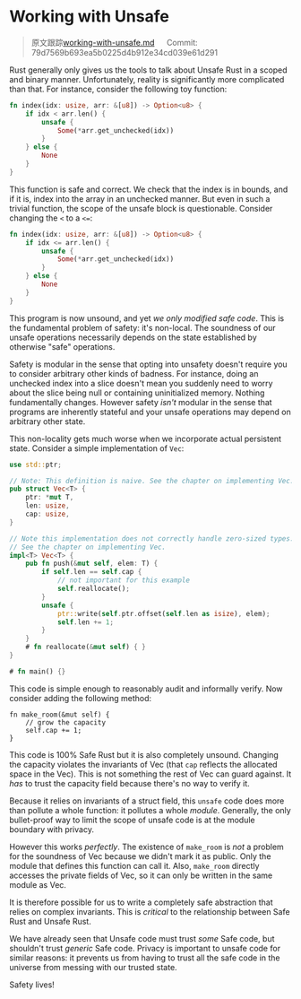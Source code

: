 # Working with Unsafe

> 原文跟踪[working-with-unsafe.md](https://github.com/rust-lang-nursery/nomicon/blob/master/src/working-with-unsafe.md) &emsp; Commit: 79d7569b693ea5b0225d4b912e34cd039e61d291

Rust generally only gives us the tools to talk about Unsafe Rust in a scoped and
binary manner. Unfortunately, reality is significantly more complicated than
that. For instance, consider the following toy function:

```rust
fn index(idx: usize, arr: &[u8]) -> Option<u8> {
    if idx < arr.len() {
        unsafe {
            Some(*arr.get_unchecked(idx))
        }
    } else {
        None
    }
}
```

This function is safe and correct. We check that the index is in bounds, and if it
is, index into the array in an unchecked manner. But even in such a trivial
function, the scope of the unsafe block is questionable. Consider changing the
`<` to a `<=`:

```rust
fn index(idx: usize, arr: &[u8]) -> Option<u8> {
    if idx <= arr.len() {
        unsafe {
            Some(*arr.get_unchecked(idx))
        }
    } else {
        None
    }
}
```

This program is now unsound, and yet *we only modified safe code*. This is the
fundamental problem of safety: it's non-local. The soundness of our unsafe
operations necessarily depends on the state established by otherwise
"safe" operations.

Safety is modular in the sense that opting into unsafety doesn't require you
to consider arbitrary other kinds of badness. For instance, doing an unchecked
index into a slice doesn't mean you suddenly need to worry about the slice being
null or containing uninitialized memory. Nothing fundamentally changes. However
safety *isn't* modular in the sense that programs are inherently stateful and
your unsafe operations may depend on arbitrary other state.

This non-locality gets much worse when we incorporate actual persistent state.
Consider a simple implementation of `Vec`:

```rust
use std::ptr;

// Note: This definition is naive. See the chapter on implementing Vec.
pub struct Vec<T> {
    ptr: *mut T,
    len: usize,
    cap: usize,
}

// Note this implementation does not correctly handle zero-sized types.
// See the chapter on implementing Vec.
impl<T> Vec<T> {
    pub fn push(&mut self, elem: T) {
        if self.len == self.cap {
            // not important for this example
            self.reallocate();
        }
        unsafe {
            ptr::write(self.ptr.offset(self.len as isize), elem);
            self.len += 1;
        }
    }
    # fn reallocate(&mut self) { }
}

# fn main() {}
```

This code is simple enough to reasonably audit and informally verify. Now consider
adding the following method:

```rust,ignore
fn make_room(&mut self) {
    // grow the capacity
    self.cap += 1;
}
```

This code is 100% Safe Rust but it is also completely unsound. Changing the
capacity violates the invariants of Vec (that `cap` reflects the allocated space
in the Vec). This is not something the rest of Vec can guard against. It *has*
to trust the capacity field because there's no way to verify it.

Because it relies on invariants of a struct field, this `unsafe` code
does more than pollute a whole function: it pollutes a whole *module*.
Generally, the only bullet-proof way to limit the scope of unsafe code is at the
module boundary with privacy.

However this works *perfectly*. The existence of `make_room` is *not* a
problem for the soundness of Vec because we didn't mark it as public. Only the
module that defines this function can call it. Also, `make_room` directly
accesses the private fields of Vec, so it can only be written in the same module
as Vec.

It is therefore possible for us to write a completely safe abstraction that
relies on complex invariants. This is *critical* to the relationship between
Safe Rust and Unsafe Rust.

We have already seen that Unsafe code must trust *some* Safe code, but shouldn't
trust *generic* Safe code. Privacy is important to unsafe code for similar reasons:
it prevents us from having to trust all the safe code in the universe from messing
with our trusted state.

Safety lives!


